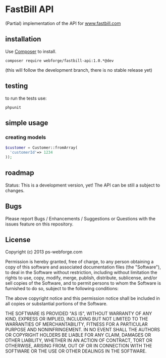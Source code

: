 # FastBill API

(Partial) implementation of the API for www.fastbill.com

## installation

Use [Composer](http://getcomposer.org) to install.
```
composer require webforge/fastbill-api:1.0.*@dev
```
(this will follow the development branch, there is no stable release yet)

## testing

to run the tests use:
```
phpunit
```

## simple usage

### creating models
```php
$customer = Customer::fromArray(
  'customerId'=> 1234
));
```

## roadmap

Status: This is a development version, yet! The API can be still a subject to changes.

## Bugs

Please report Bugs / Enhancements / Suggestions or Questions with the issues feature on this repository.

## License

Copyright (c) 2013 ps-webforge.com

Permission is hereby granted, free of charge, to any person obtaining a copy
of this software and associated documentation files (the "Software"), to deal
in the Software without restriction, including without limitation the rights
to use, copy, modify, merge, publish, distribute, sublicense, and/or sell
copies of the Software, and to permit persons to whom the Software is
furnished to do so, subject to the following conditions:

The above copyright notice and this permission notice shall be included in
all copies or substantial portions of the Software.

THE SOFTWARE IS PROVIDED "AS IS", WITHOUT WARRANTY OF ANY KIND, EXPRESS OR
IMPLIED, INCLUDING BUT NOT LIMITED TO THE WARRANTIES OF MERCHANTABILITY,
FITNESS FOR A PARTICULAR PURPOSE AND NONINFRINGEMENT. IN NO EVENT SHALL THE
AUTHORS OR COPYRIGHT HOLDERS BE LIABLE FOR ANY CLAIM, DAMAGES OR OTHER
LIABILITY, WHETHER IN AN ACTION OF CONTRACT, TORT OR OTHERWISE, ARISING FROM,
OUT OF OR IN CONNECTION WITH THE SOFTWARE OR THE USE OR OTHER DEALINGS IN
THE SOFTWARE.
